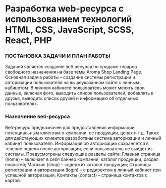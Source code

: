 # Разработка web-ресурса с использованием технологий HTML, CSS, JavaScript, SCSS, React, PHP

### ПОСТАНОВКА ЗАДАЧИ И ПЛАН РАБОТЫ

Задачей является создание веб ресурса по продаже товаров свободного назначения на базе темы Aroma Shop Landing Page. Основная задача работы – создание системы регистрации и авторизации пользователя на вышеуказанном сайте с личным кабинетом. В личном кабинете пользователь может менять свои данные, включая фото, выводить список пользователей, добавлять в друзья, выводить список друзей и информацию об отдельных пользователях.

### Назначение веб-ресурса

Веб-ресурс предназначен для предоставления информации потенциальным клиентам о компании, ее продукции, ценах и т.д. Также для действующих клиентов разработаны система авторизации и личный кабинет пользователя. Информация об авторизации сохраняется в течение недели после авторизации, если пользователь не выйдет из системы.
Предусмотрены следующие разделы сайта:
Главная страница (home) – включает в себя баннер компании, каталог продукции, раздел новостей;
Магазин (shop) –  содержит каталог продукции;
Страницы регистрации и авторизации (login) – с редиректом в личный кабинет при успешной авторизации;
Контакты (contact) – страница контактов с картой.
